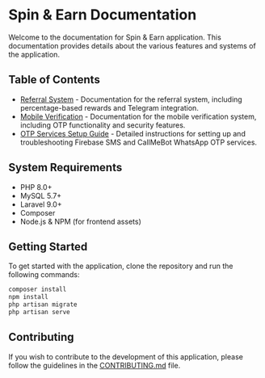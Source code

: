 # Spin & Earn Documentation

Welcome to the documentation for Spin & Earn application. This documentation provides details about the various features and systems of the application.

## Table of Contents

- [Referral System](referral-system.md) - Documentation for the referral system, including percentage-based rewards and Telegram integration.
- [Mobile Verification](mobile-verification.md) - Documentation for the mobile verification system, including OTP functionality and security features.
- [OTP Services Setup Guide](otp-setup-guide.md) - Detailed instructions for setting up and troubleshooting Firebase SMS and CallMeBot WhatsApp OTP services.

## System Requirements

- PHP 8.0+
- MySQL 5.7+
- Laravel 9.0+
- Composer
- Node.js & NPM (for frontend assets)

## Getting Started

To get started with the application, clone the repository and run the following commands:

```bash
composer install
npm install
php artisan migrate
php artisan serve
```

## Contributing

If you wish to contribute to the development of this application, please follow the guidelines in the [CONTRIBUTING.md](../CONTRIBUTING.md) file. 